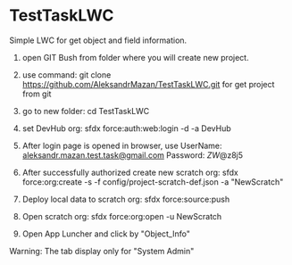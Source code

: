 # TestTaskLWC
Simple LWC for get object and field information.

1. open GIT Bush from folder where you will create new project.

2. use command:
 git clone https://github.com/AleksandrMazan/TestTaskLWC.git
 for get project from git
 
3. go to new folder:
  cd TestTaskLWC

4. set DevHub org:
  sfdx force:auth:web:login -d -a DevHub

5. After login page is opened in browser, use UserName: aleksandr.mazan.test.task@gmail.com Password: $ZW@%uVKnK6!0D4$z8j5

6. After successfully authorized create new scratch org: sfdx force:org:create -s -f config/project-scratch-def.json -a "NewScratch"

7. Deploy local data to scratch org: sfdx force:source:push

8. Open scratch org: sfdx force:org:open -u NewScratch

9. Open App Luncher and click by "Object_Info"

Warning: The tab display only for "System Admin"
